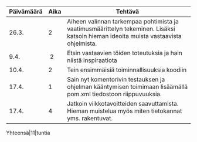 Päivämäärä | Aika | Tehtävä 
-----------|------|--------
26.3. | 2 | Aiheen valinnan tarkempaa pohtimista ja vaatimusmäärittelyn tekeminen. Lisäksi katsoin hieman ideoita muista vastaavista ohjelmista. 
9.4. | 2| Etsin vastaavien töiden toteutuksia ja hain niistä inspiraatiota 
10.4.|2|Tein ensimmäisiä toiminnallisuuksia koodiin 
17.4. |1|Sain nyt komentorivin testauksen ja ohjelman kääntymisen toimimaan lisäämällä pom.xml tiedostoon riippuvuuksia. 
17.4.|4|Jatkoin viikkotavoitteiden saavuttamista. Hieman muistelua myös miten tietokannat yms. rakentuvat. 

Yhteensä|11|tuntia
